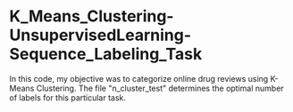 # K_Means_Clustering-UnsupervisedLearning-Sequence_Labeling_Task
In this code, my objective was to categorize online drug reviews using K-Means Clustering. 
The file "n_cluster_test" determines the optimal number of labels for this particular task.
